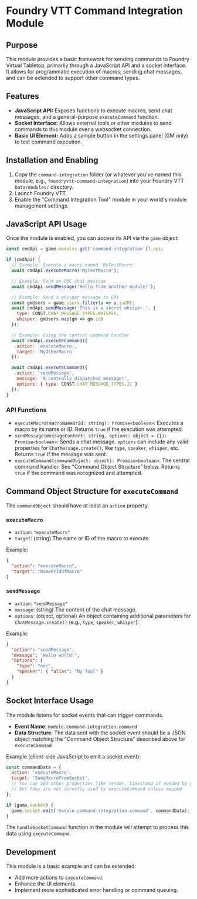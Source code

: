 # Foundry VTT Command Integration Module

## Purpose

This module provides a basic framework for sending commands to Foundry Virtual Tabletop, primarily through a JavaScript API and a socket interface. It allows for programmatic execution of macros, sending chat messages, and can be extended to support other command types.

## Features

*   **JavaScript API:** Exposes functions to execute macros, send chat messages, and a general-purpose `executeCommand` function.
*   **Socket Interface:** Allows external tools or other modules to send commands to this module over a websocket connection.
*   **Basic UI Element:** Adds a sample button in the settings panel (GM only) to test command execution.

## Installation and Enabling

1.  Copy the `command-integration` folder (or whatever you've named this module, e.g., `foundryvtt-command-integration`) into your Foundry VTT `Data/modules/` directory.
2.  Launch Foundry VTT.
3.  Enable the "Command Integration Tool" module in your world's module management settings.

## JavaScript API Usage

Once the module is enabled, you can access its API via the `game` object:

```javascript
const cmdApi = game.modules.get('command-integration')?.api;

if (cmdApi) {
  // Example: Execute a macro named 'MyTestMacro'
  await cmdApi.executeMacro('MyTestMacro');

  // Example: Send an OOC chat message
  await cmdApi.sendMessage('Hello from another module!');

  // Example: Send a whisper message to GMs
  const gmUsers = game.users.filter(u => u.isGM);
  await cmdApi.sendMessage('This is a secret whisper.', {
    type: CONST.CHAT_MESSAGE_TYPES.WHISPER,
    whisper: gmUsers.map(gm => gm.id)
  });

  // Example: Using the central command handler
  await cmdApi.executeCommand({
    action: 'executeMacro',
    target: 'MyOtherMacro'
  });

  await cmdApi.executeCommand({
    action: 'sendMessage',
    message: 'A centrally dispatched message!',
    options: { type: CONST.CHAT_MESSAGE_TYPES.IC }
  });
}
```

### API Functions

*   `executeMacro(macroNameOrId: string): Promise<boolean>`: Executes a macro by its name or ID. Returns `true` if the execution was attempted.
*   `sendMessage(messageContent: string, options: object = {}): Promise<boolean>`: Sends a chat message. `options` can include any valid properties for `ChatMessage.create()`, like `type`, `speaker`, `whisper`, etc. Returns `true` if the message was sent.
*   `executeCommand(commandObject: object): Promise<boolean>`: The central command handler. See "Command Object Structure" below. Returns `true` if the command was recognized and attempted.

## Command Object Structure for `executeCommand`

The `commandObject` should have at least an `action` property.

### `executeMacro`

*   `action`: `"executeMacro"`
*   `target`: (string) The name or ID of the macro to execute.

Example:
```json
{
  "action": "executeMacro",
  "target": "NameOrIdOfMacro"
}
```

### `sendMessage`

*   `action`: `"sendMessage"`
*   `message`: (string) The content of the chat message.
*   `options`: (object, optional) An object containing additional parameters for `ChatMessage.create()` (e.g., `type`, `speaker`, `whisper`).

Example:
```json
{
  "action": "sendMessage",
  "message": "Hello world!",
  "options": {
    "type": "ooc",
    "speaker": { "alias": "My Tool" }
  }
}
```

## Socket Interface Usage

The module listens for socket events that can trigger commands.

*   **Event Name**: `module.command-integration.command`
*   **Data Structure**: The data sent with the socket event should be a JSON object matching the "Command Object Structure" described above for `executeCommand`.

Example (client-side JavaScript to emit a socket event):
```javascript
const commandData = {
  action: 'executeMacro',
  target: 'SomeMacroFromSocket',
  // You can add other properties like sender, timestamp if needed by your logic
  // but they are not directly used by executeCommand unless mapped
};

if (game.socket) {
  game.socket.emit('module.command-integration.command', commandData);
}
```
The `handleSocketCommand` function in the module will attempt to process this data using `executeCommand`.

## Development

This module is a basic example and can be extended:
*   Add more actions to `executeCommand`.
*   Enhance the UI elements.
*   Implement more sophisticated error handling or command queuing.
